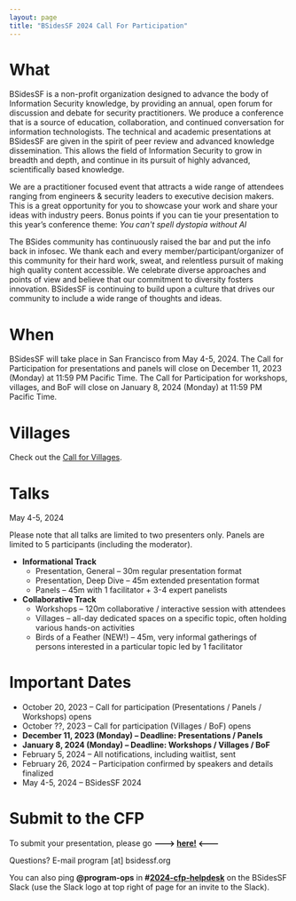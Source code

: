 ```yaml
---
layout: page
title: "BSidesSF 2024 Call For Participation"
---
```


# **What**

BSidesSF is a non-profit organization designed to advance the body of Information Security knowledge, by providing an annual, open forum for discussion and debate for security practitioners. We produce a conference that is a source of education, collaboration, and continued conversation for information technologists. The technical and academic presentations at BSidesSF are given in the spirit of peer review and advanced knowledge dissemination. This allows the field of Information Security to grow in breadth and depth, and continue in its pursuit of highly advanced, scientifically based knowledge.

We are a practitioner focused event that attracts a wide range of attendees ranging from engineers & security leaders to executive decision makers. This is a great opportunity for you to showcase your work and share your ideas with industry peers. Bonus points if you can tie your presentation to this year’s conference theme: _You can't spell dystopia without AI_

The BSides community has continuously raised the bar and put the info back in infosec. We thank each and every member/participant/organizer of this community for their hard work, sweat, and relentless pursuit of making high quality content accessible. We celebrate diverse approaches and points of view and believe that our commitment to diversity fosters innovation. BSidesSF is continuing to build upon a culture that drives our community to include a wide range of thoughts and ideas.

# **When**

BSidesSF will take place in San Francisco from May 4-5, 2024. The Call for Participation for presentations and panels will close on December 11, 2023 (Monday) at 11:59 PM Pacific Time. The Call for Participation for workshops, villages, and BoF will close on January 8, 2024 (Monday) at 11:59 PM Pacific Time.

# **Villages**

Check out the [Call for Villages](/cfp/villages).

# **Talks**

May 4-5, 2024

Please note that all talks are limited to two presenters only. Panels are limited to 5 participants (including the moderator).

* **Informational Track**
    * Presentation, General – 30m regular presentation format
    * Presentation, Deep Dive – 45m extended presentation format
    * Panels – 45m with 1 facilitator + 3-4 expert panelists
* **Collaborative Track**
    * Workshops – 120m collaborative / interactive session with attendees
    * Villages – all-day dedicated spaces on a specific topic, often holding various hands-on activities
    * Birds of a Feather (NEW!) – 45m, very informal gatherings of persons interested in a particular topic led by 1 facilitator

# **Important Dates**

- October 20, 2023 – Call for participation (Presentations / Panels / Workshops) opens
- October ??, 2023 – Call for participation (Villages / BoF) opens
- **December 11, 2023 (Monday) – Deadline: Presentations / Panels**
- **January 8, 2024 (Monday) – Deadline: Workshops / Villages / BoF**
- February 5, 2024 – All notifications, including waitlist, sent
- February 26, 2024 – Participation confirmed by speakers and details finalized
- May 4-5, 2024 – BSidesSF 2024

# **Submit to the CFP**

To submit your presentation, please go **---> [here!](https://pretalx.com/bsidessf-2024) <---**

Questions? E-mail program [at] bsidessf.org

You can also ping **@program-ops** in **#[2024-cfp-helpdesk](https://bsidessf.slack.com/archives/C05U24PACSD)** on the BSidesSF Slack (use the Slack logo at top right of page for an invite to the Slack).
